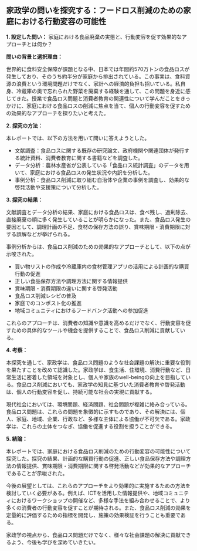 ## 家政学の問いを探究する：フードロス削減のための家庭における行動変容の可能性

**1. 設定した問い：** 家庭における食品廃棄の実態と、行動変容を促す効果的なアプローチとは何か？

**問いの背景と選択理由：**

世界的に食料安全保障が課題となる中、日本では年間約570万トンの食品ロスが発生しており、そのうち約半分が家庭から排出されている。この事実は、食料資源の浪費という環境問題だけでなく、家計への経済的負担も招いている。私自身、冷蔵庫の奥で忘れられた野菜を廃棄する経験を通して、この問題を身近に感じてきた。授業で食品ロス問題と消費者教育の関連性について学んだことをきっかけに、家庭における食品ロスの削減に焦点を当て、個人の行動変容を促すための効果的なアプローチを探りたいと考えた。

**2. 探究の方法：**

本レポートでは、以下の方法を用いて問いに答えようとした。

* 文献調査：食品ロスに関する既存の研究論文、政府機関や関連団体が発行する統計資料、消費者教育に関する書籍などを調査した。
* データ分析：農林水産省が公表している「食品ロス統計調査」のデータを用いて、家庭における食品ロスの発生状況や内訳を分析した。
* 事例分析：食品ロス削減に取り組む自治体や企業の事例を調査し、効果的な啓発活動や支援策について分析した。

**3. 探究の結果：**

文献調査とデータ分析の結果、家庭における食品ロスは、食べ残し、過剰除去、直接廃棄の順に多く発生していることが明らかになった。また、食品ロス発生の要因として、調理計画の不足、食材の保存方法の誤り、賞味期限・消費期限に対する誤解などが挙げられる。

事例分析からは、食品ロス削減のための効果的なアプローチとして、以下の点が示唆された。

* 買い物リストの作成や冷蔵庫内の食材管理アプリの活用による計画的な購買行動の促進
* 正しい食品保存方法や調理方法に関する情報提供
* 賞味期限・消費期限の違いに関する啓発活動
* 食品ロス削減レシピの普及
* 家庭でのコンポスト化の推進
* 地域コミュニティにおけるフードバンク活動への参加促進

これらのアプローチは、消費者の知識や意識を高めるだけでなく、行動変容を促すための具体的なツールや機会を提供することで、食品ロス削減に貢献している。

**4. 考察：**

本探究を通して、家政学は、食品ロス問題のような社会課題の解決に重要な役割を果たすことを改めて認識した。家政学は、食生活、住環境、消費行動など、日常生活に密着した領域を対象とし、個人や家族のwell-beingの向上を目指している。食品ロス削減においても、家政学の知見に基づいた消費者教育や啓発活動は、個人の行動変容を促し、持続可能な社会の実現に貢献する。

現代社会においては、環境問題、経済問題、社会問題が複雑に絡み合っている。食品ロス問題は、これらの問題を象徴的に示すものであり、その解決には、個人、家庭、地域、企業、行政など、多様な主体による協働が不可欠である。家政学は、これらの主体をつなぎ、協働を促進する役割を担うことができる。

**5. 結論：**

本レポートでは、家庭における食品ロス削減のための行動変容の可能性について探究した。探究の結果、計画的な購買行動の促進、正しい食品保存方法や調理方法の情報提供、賞味期限・消費期限に関する啓発活動などが効果的なアプローチであることが示唆された。

今後の展望としては、これらのアプローチをより効果的に実施するための方法を検討していく必要がある。例えば、ICTを活用した情報提供や、地域コミュニティにおけるワークショップの開催など、多様な手法を組み合わせることで、より多くの消費者の行動変容を促すことが期待される。また、食品ロス削減の効果を定量的に評価するための指標を開発し、施策の効果検証を行うことも重要である。

家政学の視点から、食品ロス問題だけでなく、様々な社会課題の解決に貢献できるよう、今後も学びを深めていきたい。
